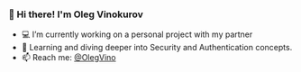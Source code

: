 ### 👋 Hi there! I'm Oleg Vinokurov

- 💻 I’m currently working on a personal project with my partner
- 🌱 Learning and diving deeper into Security and Authentication concepts.
- 📫 Reach me: [@OlegVino](https://www.linkedin.com/in/olegvino/)

